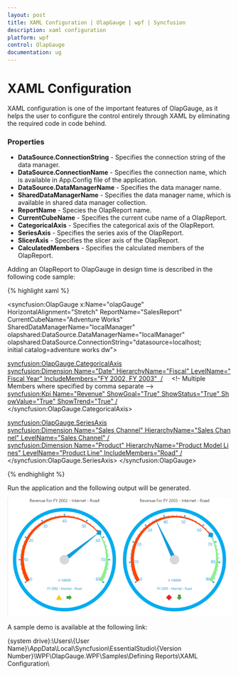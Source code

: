 ```yaml
---
layout: post
title: XAML Configuration | OlapGauge | wpf | Syncfusion
description: xaml configuration
platform: wpf
control: OlapGauge
documentation: ug
---
```


# XAML Configuration

XAML configuration is one of the important features of OlapGauge, as it helps the user to configure the control entirely through XAML by eliminating the required code in code behind. 

### Properties 

* **DataSource.ConnectionString** - Specifies the connection string of the data manager.
* **DataSource.ConnectionName** - Specifies the connection name, which is available in App.Config file of the application.
* **DataSource.DataManagerName** - Specifies the data manager name.
* **SharedDataManagerName** - Specifies the data manager name, which is available in shared data manager collection.
* **ReportName** - Species the OlapReport name.
* **CurrentCubeName** - Specifies the current cube name of a OlapReport.
* **CategoricalAxis** - Specifies the categorical axis of the OlapReport.
* **SeriesAxis** - Specifies the series axis of the OlapReport.
* **SlicerAxis** - Specifies the slicer axis of the OlapReport.
* **CalculatedMembers** - Specifies the calculated members of the OlapReport.

Adding an OlapReport to OlapGauge in design time is described in the following code sample:

{% highlight xaml %}

<syncfusion:OlapGauge x:Name="olapGauge" 
                      HorizontalAlignment="Stretch"
                      ReportName="SalesReport"
                      CurrentCubeName="Adventure Works" 
                      SharedDataManagerName="localManager"
                      olapshared:DataSource.DataManagerName="localManager"
                      olapshared:DataSource.ConnectionString="datasource=localhost; initial catalog=adventure works dw">

<!-- Adding Elements to Categorical Axis -->
<syncfusion:OlapGauge.CategoricalAxis>
                    <syncfusion:Dimension Name="Date" HierarchyName="Fiscal" LevelName="Fiscal Year" IncludeMembers="FY 2002, FY 2003"  />     <!- Multiple Members where specified by comma separate -->               
                    <syncfusion:Kpi Name="Revenue" ShowGoal="True" ShowStatus="True" ShowValue="True" ShowTrend="True" />
</syncfusion:OlapGauge.CategoricalAxis>
<!-- Adding Elements to Series Axis -->
<syncfusion:OlapGauge.SeriesAxis>
                    <syncfusion:Dimension Name="Sales Channel" HierarchyName="Sales Channel" LevelName="Sales Channel" />
                    <syncfusion:Dimension Name="Product" HierarchyName="Product Model Lines" LevelName="Product Line" IncludeMembers="Road" />
</syncfusion:OlapGauge.SeriesAxis>
</syncfusion:OlapGauge>
    
{% endhighlight %}
 
Run the application and the following output will be generated.

![](XAML-Configuration_images/XAML-Configuration_img1.png)

A sample demo is available at the following link:     

{system drive}:\Users\\{User Name}\AppData\Local\Syncfusion\EssentialStudio\\{Version Number}\WPF\OlapGauge.WPF\Samples\Defining Reports\XAML Configuration\ 

